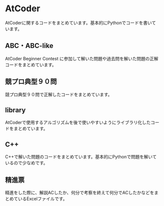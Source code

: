 # AtCoder
AtCoderに関するコードをまとめています。基本的にPythonでコードを書いています。


## ABC・ABC-like
AtCoder Beginner Contest に参加して解いた問題や過去問を解いた問題の正解コードをまとめています。


## 競プロ典型９０問
競プロ典型９０問で正解したコードをまとめています。


## library
AtCoderで使用するアルゴリズムを後で使いやすいようにライブラリ化したコードをまとめています。


## C++
C++で解いた問題のコードをまとめています。基本的にPythonで問題を解いているので少なめです。


## 精進票
精進をした際に、解説ACしたか、何分で考察を終えて何分でACしたかなどをまとめているExcelファイルです。
